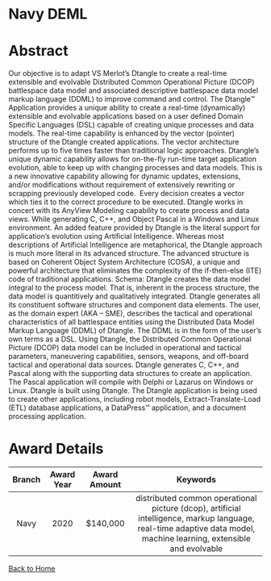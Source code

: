 
Navy DEML
=========

# Abstract


Our objective is to adapt VS Merlot’s Dtangle to create a real-time extensible and evolvable Distributed Common Operational Picture (DCOP) battlespace data model and associated descriptive battlespace data model markup language (DDML) to improve command and control. The Dtangle™ Application provides a unique ability to create a real-time (dynamically) extensible and evolvable applications based on a user defined Domain Specific Languages (DSL) capable of creating unique processes and data models. The real-time capability is enhanced by the vector (pointer) structure of the Dtangle created applications. The vector architecture performs up to five times faster than traditional logic approaches. Dtangle’s unique dynamic capability allows for on-the-fly run-time target application evolution, able to keep up with changing processes and data models. This is a new innovative capability allowing for dynamic updates, extensions, and/or modifications without requirement of extensively rewriting or scrapping previously developed code.  Every decision creates a vector which ties it to the correct procedure to be executed. Dtangle works in concert with its AnyView Modeling capability to create process and data views. While generating C, C++, and Object Pascal in a Windows and Linux environment. An added feature provided by Dtangle is the literal support for application’s evolution using Artificial Intelligence. Whereas most descriptions of Artificial Intelligence are metaphorical, the Dtangle approach is much more literal in its advanced structure. The advanced structure is based on Coherent Object System Architecture (COSA), a unique and powerful architecture that eliminates the complexity of the if-then-else (ITE) code of traditional applications. Schema: Dtangle creates the data model integral to the process model. That is, inherent in the process structure, the data model is quantitively and qualitatively integrated. Dtangle generates all its constituent software structures and component data elements. The user, as the domain expert (AKA – SME), describes the tactical and operational characteristics of all battlespace entities using the Distributed Data Model Markup Language (DDML) of Dtangle. The DDML is in the form of the user’s own terms as a DSL. Using Dtangle, the Distributed Common Operational Picture (DCOP) data model can be included in operational and tactical parameters, maneuvering capabilities, sensors, weapons, and off-board tactical and operational data sources. Dtangle generates C, C++, and Pascal along with the supporting data structures to create an application. The Pascal application will compile with Delphi or Lazarus on Windows or Linux. Dtangle is built using Dtangle. The Dtangle application is being used to create other applications, including robot models, Extract-Translate-Load (ETL) database applications, a DataPress™ application, and a document processing application.  

# Award Details

|Branch|Award Year|Award Amount|Keywords|
| :---: | :---: | :---: | :---: |
|Navy|2020|$140,000|distributed common operational picture (dcop), artificial intelligence, markup language, real-time adaptive data model, machine learning, extensible and evolvable|
  
  


[Back to Home](https://github.com/chrischow/dod_sbir_awards#2162)